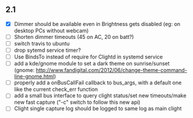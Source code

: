 ## 2.1

- [x] Dimmer should be available even in Brightness gets disabled (eg: on desktop PCs without webcam)
- [ ] Shorten dimmer timeouts (45 on AC, 20 on batt?)
- [ ] switch travis to ubuntu
- [ ] drop sytemd service timer?
- [ ] Use BindsTo instead of require for Clightd in systemd service
- [ ] add a kde/gnome module to set a dark theme on sunrise/sunset (gnome: http://www.fandigital.com/2012/06/change-theme-command-line-gnome.html)
- [ ] properly add a onBusCallFail callback to bus_args, with a default one like the current check_err function
- [ ] add a small bus interface to query clight status/set new timeouts/make new fast capture ("-c" switch to follow this new api)
- [ ] Clight single capture log should be logged to same log as main clight
